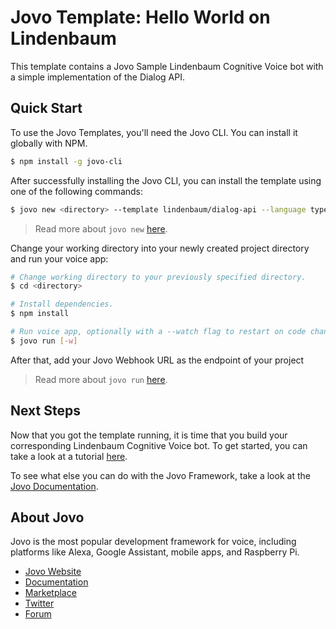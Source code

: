 # Jovo Template: Hello World on Lindenbaum

This template contains a Jovo Sample Lindenbaum Cognitive Voice bot with a simple implementation of the Dialog API.

## Quick Start

To use the Jovo Templates, you'll need the Jovo CLI. You can install it globally with NPM.

```sh
$ npm install -g jovo-cli
```

After successfully installing the Jovo CLI, you can install the template using one of the following commands:

```sh
$ jovo new <directory> --template lindenbaum/dialog-api --language typescript
```

> Read more about `jovo new` [here](https://www.jovo.tech/marketplace/jovo-cli#jovo-new).

Change your working directory into your newly created project directory and run your voice app:

```sh
# Change working directory to your previously specified directory.
$ cd <directory>

# Install dependencies.
$ npm install

# Run voice app, optionally with a --watch flag to restart on code changes.
$ jovo run [-w]
```

After that, add your Jovo Webhook URL as the endpoint of your project

> Read more about `jovo run` [here](https://www.jovo.tech/marketplace/jovo-cli#jovo-run).

## Next Steps

Now that you got the template running, it is time that you build your corresponding Lindenbaum Cognitive Voice bot. To get started, you can take a look at a tutorial [here](https://www.jovo.tech/tutorials/lindenbaum-getting-started).

To see what else you can do with the Jovo Framework, take a look at the [Jovo Documentation](https://www.jovo.tech/docs/).

## About Jovo

Jovo is the most popular development framework for voice, including platforms like Alexa, Google Assistant, mobile apps, and Raspberry Pi.

-   [Jovo Website](https://jovo.tech/)
-   [Documentation](https://jovo.tech/docs/)
-   [Marketplace](https://www.jovo.tech/marketplace/)
-   [Twitter](https://twitter.com/jovotech/)
-   [Forum](https://community.jovo.tech/)
